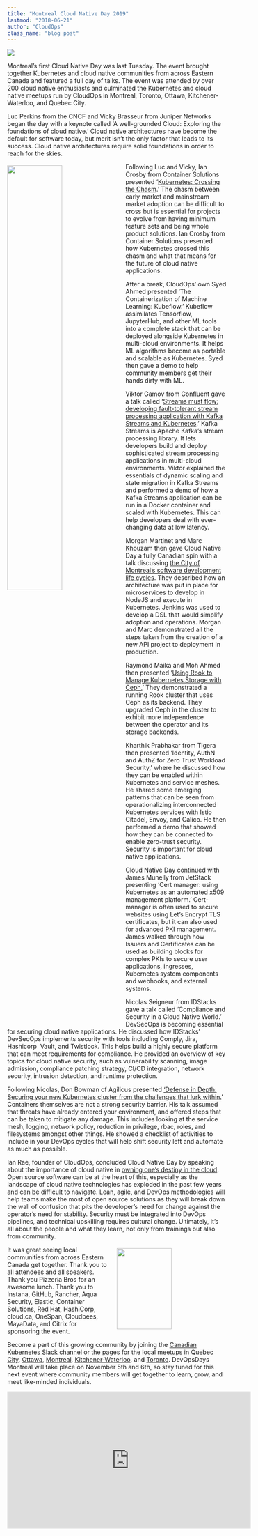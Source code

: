 ```yaml
---
title: "Montreal Cloud Native Day 2019"
lastmod: "2018-06-21"
author: "CloudOps"
class_name: "blog post"
---
```


<img src="/images/blog/post/CDN.png" class="main-blog-image">

<p>Montreal’s first Cloud Native Day was last Tuesday. The event brought together Kubernetes and cloud native communities from across Eastern Canada and featured a full day of talks. The event was attended by over 200 cloud native enthusiasts and culminated the Kubernetes and cloud native meetups run by CloudOps in Montreal, Toronto, Ottawa, Kitchener-Waterloo, and Quebec City.</p>

<p>Luc Perkins from the CNCF and Vicky Brasseur from Juniper Networks began the day with a keynote called ‘A well-grounded Cloud: Exploring the foundations of cloud native.’ Cloud native architectures have become the default for software today, but merit isn’t the only factor that leads to its success. Cloud native architectures require solid foundations in order to reach for the skies.</p>

<div class="wp-block-image"><img style="width: 50%; float: left; margin: 5px 20px 20px 0;" src="/images/blog/post/original.png"></div>

<p>Following Luc and Vicky, Ian Crosby from Container Solutions presented ‘<a href="https://www.slideshare.net/CloudOps2005/kubernetes-crossing-the-chasm">Kubernetes: Crossing the Chasm</a>.’ The chasm between early market and mainstream market adoption can be difficult to cross but is essential for projects to evolve from having minimum feature sets and being whole product solutions. Ian Crosby from Container Solutions presented how Kubernetes crossed this chasm and what that means for the future of cloud native applications.</p>

<p>After a break, CloudOps’ own Syed Ahmed presented ‘The Containerization of Machine Learning: Kubeflow.’ Kubeflow assimilates Tensorflow, JupyterHub, and other ML tools into a complete stack that can be deployed alongside Kubernetes in multi-cloud environments. It helps ML algorithms become as portable and scalable as Kubernetes. Syed then gave a demo to help community members get their hands dirty with ML.</p>

<p>Viktor Gamov from Confluent gave a talk called ‘<a href="https://www.slideshare.net/CloudOps2005/kafka-on-kubernetes">Streams must flow: developing fault-tolerant stream processing application with Kafka Streams and Kubernetes</a>.’ Kafka Streams is Apache Kafka’s stream processing library. It lets developers build and deploy sophisticated stream processing applications in multi-cloud environments. Viktor explained the essentials of dynamic scaling and state migration in Kafka Streams and performed a demo of how a Kafka Streams application can be run in a Docker container and scaled with Kubernetes. This can help developers deal with ever-changing data at low latency.</p>

<p>Morgan Martinet and Marc Khouzam then gave Cloud Native Day a fully Canadian spin with a talk discussing <a href="https://www.slideshare.net/CloudOps2005/plateformes-et-infrastructure-infonuagique-natif-de-ville-de-montrall">the City of Montreal’s software development life cycles</a>. They described how an architecture was put in place for microservices to develop in NodeJS and execute in Kubernetes. Jenkins was used to develop a DSL that would simplify adoption and operations. Morgan and Marc demonstrated all the steps taken from the creation of a new API project to deployment in production.</p>

<p>Raymond Maika and Moh Ahmed then presented ‘<a href="https://www.slideshare.net/CloudOps2005/using-rook-to-manage-kubernetes-storage-with-ceph">Using Rook to Manage Kubernetes Storage with Ceph.</a>’ They demonstrated a running Rook cluster that uses Ceph as its backend. They upgraded Ceph in the cluster to exhibit more independence between the operator and its storage backends.</p>

<p>Kharthik Prabhakar from Tigera then presented ‘Identity, AuthN and AuthZ for Zero Trust Workload Security,’ where he discussed how they can be enabled within Kubernetes and service meshes. He shared some emerging patterns that can be seen from operationalizing interconnected Kubernetes services with Istio Citadel, Envoy, and Calico. He then performed a demo that showed how they can be connected to enable zero-trust security. Security is important for cloud native applications.</p>

<p>Cloud Native Day continued with James Munelly from JetStack presenting ‘Cert manager: using Kubernetes as an automated x509 management platform.’ Cert-manager is often used to secure websites using Let’s Encrypt TLS certificates, but it can also used for advanced PKI management. James walked through how Issuers and Certificates can be used as building blocks for complex PKIs to secure user applications, ingresses, Kubernetes system components and webhooks, and external systems.</p>

<p>Nicolas Seigneur from IDStacks gave a talk called ‘Compliance and Security in a Cloud Native World.’ DevSecOps is becoming essential for securing cloud native applications. He discussed how IDStacks’ DevSecOps implements security with tools including Comply, Jira, Hashicorp &nbsp;Vault, and Twistlock. This helps build a highly secure platform that can meet requirements for compliance. He provided an overview of key topics for cloud native security, such as vulnerability scanning, image admission, compliance patching strategy, CI/CD integration, network security, intrusion detection, and runtime protection.</p>

<p>Following Nicolas, Don Bowman of Agilicus presented <a href="https://www.slideshare.net/CloudOps2005/defense-in-depth-securing-your-new-kubernetes-cluster-from-the-challenges-that-lurk-within">‘Defense in Depth: Securing your new Kubernetes cluster from the challenges that lurk within.</a>’ Containers themselves are not a strong security barrier. His talk assumed that threats have already entered your environment, and offered steps that can be taken to mitigate any damage. This includes looking at the service mesh, logging, network policy, reduction in privilege, rbac, roles, and filesystems amongst other things. He showed a checklist of activities to include in your DevOps cycles that will help shift security left and automate as much as possible.</p>

<p>Ian Rae, founder of CloudOps, concluded Cloud Native Day by speaking about the importance of cloud native in <a href="https://www.slideshare.net/CloudOps2005/own-your-destiny-in-the-cloud-ian-rae-cloud-native-day-montreal-2019">owning one’s destiny in the cloud</a>. Open source software can be at the heart of this, especially as the landscape of cloud native technologies has exploded in the past few years and can be difficult to navigate. Lean, agile, and DevOps methodologies will help teams make the most of open source solutions as they will break down the wall of confusion that pits the developer’s need for change against the operator’s need for stability. Security must be integrated into DevOps pipelines, and technical upskilling requires cultural change. Ultimately, it’s all about the people and what they learn, not only from trainings but also from community.</p>

<div class="wp-block-image"><img style="width: 50%; float: right; margin: 5px 0 20px 20px;" src="/images/blog/post/medium.png" alt="" class="wp-image-9197" width="332" height="186"></div>

<p>It was great seeing local communities from across Eastern Canada get together. Thank you to all attendees and all speakers. Thank you Pizzeria Bros for an awesome lunch. Thank you to Instana, GitHub, Rancher, Aqua Security, Elastic, Container Solutions, Red Hat, HashiCorp, cloud.ca, OneSpan, Cloudbees, MayaData, and Citrix for sponsoring the event.</p>

<p>Become a part of this growing community by joining the <a href="http://k8scanadaslack.herokuapp.com">Canadian Kubernetes Slack channel</a> or the pages for the local meetups in <a href="https://www.meetup.com/Kubernetes-Quebec/">Quebec City</a>, <a href="https://www.meetup.com/Kubernetes-Ottawa/">Ottawa</a>, <a href="https://www.meetup.com/Kubernetes-Montreal/">Montreal</a>, <a href="https://www.meetup.com/Kubernetes-Kitchener-Waterloo/">Kitchener-Waterloo</a>, and <a href="https://www.meetup.com/Kubernetes-Toronto/">Toronto</a>. DevOpsDays Montreal will take place on November 5th and 6th, so stay tuned for this next event where community members will get together to learn, grow, and meet like-minded individuals.</p>

<p><iframe width="560" height="315" src="https://www.youtube.com/embed/mBQIJ23TMWI" frameborder="0" allow="accelerometer; autoplay; encrypted-media; gyroscope; picture-in-picture" allowfullscreen=""></iframe></p>